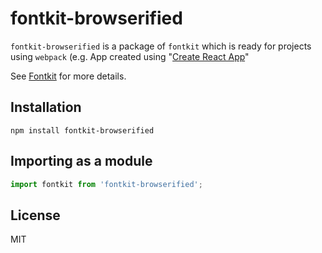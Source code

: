# fontkit-browserified
`fontkit-browserified` is a package of `fontkit` which is ready for projects using `webpack` (e.g. App created using "[Create React App](https://github.com/facebook/create-react-app)"

See [Fontkit](https://github.com/foliojs/fontkit) for more details.

## Installation
    npm install fontkit-browserified

## Importing as a module
```javascript
import fontkit from 'fontkit-browserified';
```

## License
MIT
